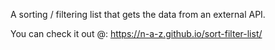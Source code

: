 A sorting / filtering list that gets the data from an external API.

You can check it out @: https://n-a-z.github.io/sort-filter-list/